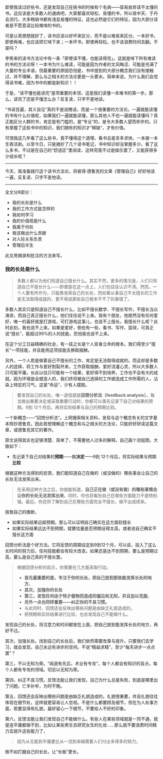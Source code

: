 即使我读过好些书，还是发现自己在挑书的时候有个毛病——容易放弃读不太懂的书。这应该是大多数人的通病吧，大家都喜欢轻松、易懂的书，所以易中天、于丹会流行。大多畅销书都有浅显易懂的特征，这也必然是它们的特征，因为大部分读者是不愿意读比较难啃的书的。

可是认真想想就好了，读书应该以好坏来区分，而不是以难易来区分。一本好书，即使再难，也应该把它啃下来；一本坏书，即使再轻松，也不该浪费时间去翻。不是吗？

李笑来的读书方法论中有一条「即使读不懂，也能读得完」。这就是啃下所有难读的书的方法论呀！一本书为什么难读，可能是因为作者的文风晦涩、可能是充满了大量的专业术语，但最重要的原因恐怕是，书中提到的大部分概念我们没有接触过，并不理解，那么与之相关的方法论更是一头雾水。简单来说，为什么我们会觉得读书难，因为书中的都是新知识！！

于是，“读不懂也能读完”是项重要的本领，这是我们读懂一本难书的第一步。那么，读完了还是不懂怎么办？反复读，只字不差地读。

“书读百遍，其义自见”真的不是说瞎话，而是一个很重要的方法论。一遍就能读懂的书有什么价值呢，如果我们一遍就能读懂，那么其他人不也一遍就能读懂吗？真正能区分人群的书，肯定是有门槛的，是“专业”的，是令大多数人望而却步的。只有掌握了这些书中的知识，我们拥有的知识才“稀缺”，才有价值。

可惜我这几年看了这么些书，竟不懂得这个道理，看书总是贪多求快，一本接一本生吞活剥。以至今日，只是摘抄了几个读书笔记，书中知识却没掌握多少。看了这么多书，不过是在自己的“舒适区”里阅读，这样究竟不过是娱乐罢了，又能获得多少成长呢？

------

今天，我准备践行这个读书方法论，将彼得·德鲁克的文章《管理自己》好好地读一遍，反复读、只字不差地读。

------

全文分8部分：

- 我的长处是什么
- 我的工作方式是怎样的
- 我如何学习
- 我的价值观是什么
- 我属于何处
- 我该做出什么贡献
- 对人际关系负责
- 管理后半生

此文用摘录和批注的方法来写。

### 我的长处是什么

> 多数人都以为他们知道自己擅长什么。其实不然，更多的情况是，人们只知道自己不擅长什么——即便是在这一点上，人们也往往认识不清。然而，一个人要有所作为，只能靠发挥自己的长处，而如果从事自己不太擅长的工作是无法取得成就的，更不用说那些自己根本干不了的事情了。

多数人其实只是知道自己不擅长什么，比如不擅长数学、不擅长写作，不擅长当众演讲，而自己真正擅长什么，他们往往说不上来。我有个朋友，他居然没有任何爱好，唯一的喜好就是打游戏，可打游戏这事儿，也说不上擅长。我擅长什么呢？此时此刻，我也说不上来。如果是爱好，倒也有一些，看书、写作、篮球，可真正说“擅长”，能超过99%的人的技能，恐怕我也说不上来。

在这个分工日益精确的社会，有一技之长是个人安身立命的根本。我们得至少“擅长”一项技能，并且能用这项技能去换取报酬。

另外，一个人若是做着自己不擅长的工作，肯定是无法取得成就的。而这却是多数人的选择，将工作与爱好割裂开来，工作获取报酬，爱好浇灌心灵，所以大多数人只可能平庸。长此以往只可能有一个结果，爱好得不到培养，工作也不会有大的成就。因为环境是会塑造人的，我们终将被自己选择的工作塑造成工作所需的人，沾染上特定的习气，这是”命运“，少有人摆脱。

> 要发现自己的长处，唯一途径就是**回馈分析法（feedback analysis）**。每当做出重要决定或采取重要行动时，你都可以事先记录下自己对结果的预期。9到 12个月后，再将实际结果与自己的预期比较。

一个新概念——“回馈分析法”。上网搜索相关资料，发现与这个概念有关的文字基本照抄德鲁克，因此若想理解这个概念和与之相关的方法论，只能好好研读这篇文章，或德鲁克其它的著作。

原文说得其实也足够清楚、简单了，不需要他人过多的解释。自己画个流程图，大致如下：

- 先记录下自己对结果的**预期**——做**决定**——9到 12个月后，将实际结果与预期**比较**

根据这种方法得到的反馈，我们能知道自己在做的（或没做的）哪些事会让自己的长处无法发挥出来。

> 在采用这种方法之后，你就能知道，**自己正在做（或没有做）的哪些事情会让你的长处无法发挥出来**。同时，你也将看到自己在哪些方面能力不是特别强。最后，你还将了解到自己在哪些方面完全不擅长，做不出成绩来。

按我自己的推断，

- 如果实际结果远超预期，那么可以证明自己确实在这方面较擅长
- 如果实际结果远达不到预期，就要估量是否预期设得太高，或者说自己确实不擅长这方面

回馈分析法是个好方法。它将反馈的周期设定到9到12个月，可以说，投入了这么长时间的努力后，任何技能都会有较大改变。如果还是达不到预期，要么是预期过高，要么是自己真的不擅长罢。

> 根据回馈分析的启示，你需要在几方面采取行动。
>
> - **首先最重要的是，专注于你的长处，把自己放到那些能发挥长处的地方**。
> - **其次，加强你的长处**
> - **第三，发现任何由于恃才傲物而造成的偏见和无知，并且加以克服**。
> - **另外一点也同样重要——纠正你的不良习惯。**
> - 与此同时，回馈还会反映出哪些问题是由缺乏礼貌造成的。
> - 把预期和实际结果进行比较，也会发现自己不能做什么。

发现自己的长处，将注意力和时间都放在上面，把自己放到能发挥长处的地方，再好不过。

其次，加强长处。找到自己的长处后，我们依然需要改善与提升。只要我们去学习，就会发现，自己永远有进步的空间。不说“精益求精”，至少“每天进步一点点罢”？

第三，不以无知为荣。“闻道有先后，术业有专攻”，每个人都会有知识的盲点，每个人都有专攻的领域。切忌以无知为荣。

第四，纠正不良习惯。反馈法能让我们发现，自己为什么总是失败，到底是哪里出了问题。亡羊补牢，为时不晚。

第五，回馈还会反映出哪些问题是由缺乏礼貌造成的。礼貌很重要，并且礼貌往往体现在细节处，这样就更容易让人忽视。不是什么都要顾及细节，但在为人处事方面，若要显得有礼貌，最好留心一下细节，不要给人不好的印象。

第六，反馈法能让我们发现自己不能做什么。有些人在某些领域就是一窍不通，就是连平庸都做不到，比如让某些男生去研究女生的化妆……那么就不要浪费时间精力去提升这些能力了，

> 因为从无能到平庸要比从一流到卓越需要人们付出多得多的努力。

倒不如打磨自己的长处，让“长板”更长。

